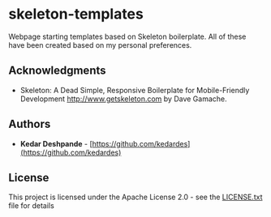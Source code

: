 # skeleton-templates

Webpage starting templates based on Skeleton boilerplate. All of these have been created based on my personal preferences.

## Acknowledgments

* Skeleton: A Dead Simple, Responsive Boilerplate for Mobile-Friendly Development http://www.getskeleton.com by Dave Gamache.

## Authors

* **Kedar Deshpande** - [https://github.com/kedardes](https://github.com/kedardes)

## License

This project is licensed under the Apache License 2.0 - see the [LICENSE.txt](LICENSE.txt) file for details
